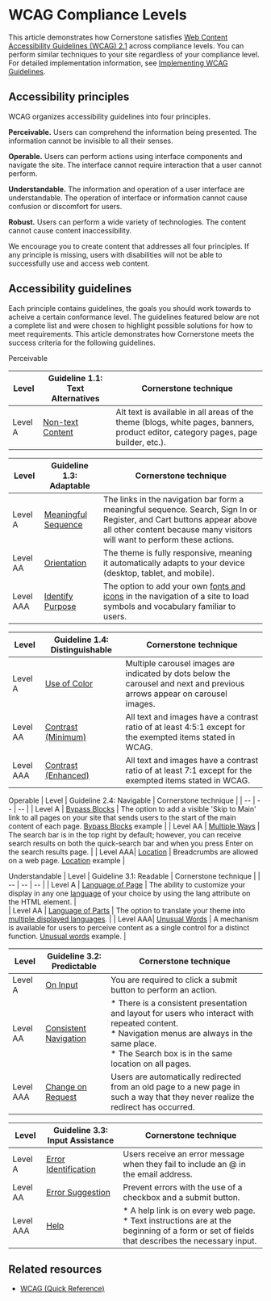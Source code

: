 # WCAG Compliance Levels


This article demonstrates how Cornerstone satisfies [Web Content Accessibility Guidelines (WCAG) 2.1](https://www.w3.org/TR/WCAG21/#guidelines) across compliance levels. You can perform similar techniques to your site regardless of your compliance level. For detailed implementation information, see [Implementing WCAG Guidelines](/stencil-docs/accessibility/implementing-WCAG-guidelines).

## Accessibility principles
WCAG organizes accessibility guidelines into four principles.

**Perceivable.** Users can comprehend the information being presented. 
The information cannot be invisible to all their senses.

**Operable.** Users can perform actions using interface components and navigate the site.
The interface cannot require interaction that a user cannot perform.

**Understandable.** The information and operation of a user interface are understandable.
The operation of interface or information cannot cause confusion or discomfort for users.

**Robust.** Users can perform a wide variety of technologies.
The content cannot cause content inaccessibility.

We encourage you to create content that addresses all four principles. If any principle is missing, users with disabilities will not be able to successfully use and access web content. 

## Accessibility guidelines
Each principle contains guidelines, the goals you should work towards to acheive a certain conformance level. 
The guidelines featured below are not a complete list and were chosen to highlight possible solutions for how to meet requirements. This article demonstrates how Cornerstone meets the success criteria for the following guidelines.
 
Perceivable

| Level    | Guideline 1.1: Text Alternatives                                           | Cornerstone technique |
| --       | --                                                                         | --                    | 
| Level A  | [Non-text Content](https://www.w3.org/TR/WCAG21/#non-text-content)         | Alt text is available in all areas of the theme (blogs, white pages, banners, product editor, category pages, page builder, etc.).     |

| Level    | Guideline 1.3: Adaptable                                                   | Cornerstone technique |
| --       | --                                                                         | --                    | 
| Level A  | [Meaningful Sequence](https://www.w3.org/TR/WCAG21/#meaningful-sequence)   | The links in the navigation bar form a meaningful sequence. Search, Sign In or Register, and Cart buttons appear above all other content because many visitors will want to perform these actions.|
| Level AA | [Orientation](https://www.w3.org/TR/WCAG21/#orientation)                   |The theme is fully responsive, meaning it automatically adapts to your device (desktop, tablet, and mobile).                                              |
| Level AAA| [Identify Purpose](https://www.w3.org/TR/WCAG21/#identify-purpose)         | The option to add your own [fonts and icons](/stencil-docs/storefront-customization/using-custom-fonts-and-icons) in the navigation of a site to load symbols and vocabulary familiar to users.                                                          |

| Level    | Guideline 1.4: Distinguishable                                              | Cornerstone technique |
| --       | --                                                                          | --                    | 
| Level A  | [Use of Color](https://www.w3.org/TR/WCAG21/#use-of-color)                  | Multiple carousel images are indicated by dots below the carousel and next and previous arrows appear on carousel images.                               |
| Level AA | [Contrast (Minimum)](https://www.w3.org/TR/WCAG21/#contrast-minimum)        |All text and images have a contrast ratio of at least 4:5:1 except for the exempted items stated in WCAG.                                                  |
| Level AAA| [Contrast (Enhanced)](https://www.w3.org/TR/WCAG21/#contrast-enhanced)      | All text and images have a contrast ratio of at least 7:1 except for the exempted items stated in WCAG.|

Operable
| Level    | Guideline 2.4: Navigable                                                    | Cornerstone technique |
| --       | --                                                                          | --                    | 
| Level A  | [Bypass Blocks](https://www.w3.org/TR/WCAG21/#bypass-blocks)                | The option to add a visible 'Skip to Main' link to all pages on your site that sends users to the start of the main content of each page. [Bypass Blocks](/stencil-docs/accessibility/implementing-WCAG-guidelines#bypass-blocks) example    |
| Level AA | [Multiple Ways](https://www.w3.org/TR/WCAG21/#multiple-ways)                | The search bar is in the top right by default; however, you can receive search results on both the quick-search bar and when you press Enter on the search results page.                                                                                                                  |
| Level AAA| [Location](https://www.w3.org/TR/WCAG21/#location)                          | Breadcrumbs are allowed on a web page. [Location](/stencil-docs/accessibility/implementing-WCAG-guidelines#location) example                                                                                                                    |

Understandable
| Level    | Guideline 3.1: Readable                                                     | Cornerstone technique |
| --       | --                                                                          | --                    | 
| Level A  | [Language of Page](https://www.w3.org/TR/WCAG21/#language-of-page)          | The ability to customize your display in any one [language](/stencil-docs/localization/localization-tutorial) of your choice by using the lang attribute on the HTML element.                                                                              |                                                 
| Level AA | [Language of Parts](https://www.w3.org/TR/WCAG21/#language-of-parts)        | The option to translate your theme into [multiple displayed languages](/stencil-docs/localization/multi-language-checkout).                |
| Level AAA| [Unusual Words](https://www.w3.org/TR/WCAG21/#unusual-words)                | A mechanism is available for users to perceive content as a single control for a distinct function. [Unusual words](/stencil-docs/accessibility/implementing-WCAG-guidelines#unusual-words) example.                               |


| Level    | Guideline 3.2: Predictable                                                  | Cornerstone technique |
| --       | --                                                                          | --                    | 
| Level A  | [On Input](https://www.w3.org/TR/WCAG21/#on-input)                          | You are required to click a submit button to perform an action.                                                                                     |
| Level AA | [Consistent Navigation](https://www.w3.org/TR/WCAG21/#consistent-navigation)| * There is a consistent presentation and layout for users who interact with repeated content. <br />* Navigation menus are always in the same place.</br> * The Search box is in the same location on all pages.                                                                               |         
| Level AAA| [Change on Request](https://www.w3.org/TR/WCAG21/#change-on-request)        | Users are automatically redirected from an old page to a new page in such a way that they never realize the redirect has occurred.                       |


| Level    | Guideline 3.3: Input Assistance                                             | Cornerstone technique |
| --       | --                                                                          | --                    | 
| Level A  | [Error Identification](https://www.w3.org/TR/WCAG21/#error-identification)  | Users receive an error message when they fail to include an @ in the email address.                                                                       |
| Level AA | [Error Suggestion](https://www.w3.org/TR/WCAG21/#error-suggestion)          | Prevent errors with the use of a checkbox and a submit button.                                                                                    |     
| Level AAA| [Help](https://www.w3.org/TR/WCAG21/#help)                                  | * A help link is on every web page. <br />* Text instructions are at the beginning of a form or set of fields that describes the necessary input.</br> |


## Related resources
* [WCAG (Quick Reference)](https://www.w3.org/WAI/WCAG21/quickref/) 
